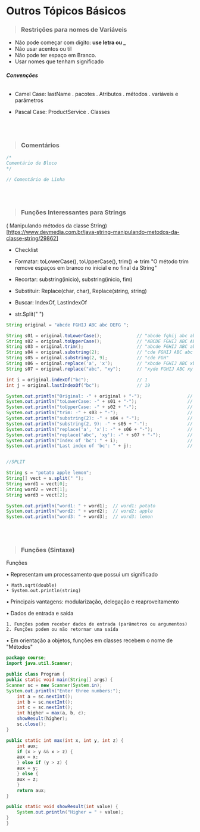 # **Outros Tópicos Básicos**

> ### **Restrições para nomes de Variáveis**

- Não pode começar com dígito: **use letra ou _**
- Não usar acentos ou til
- Não pode ter espaço em Branco.
- Usar nomes que tenham significado

###### **Convenções**
- Camel Case: lastName
    . pacotes
    . Atributos
    . métodos
    . variáveis e parâmetros

- Pascal Case: ProductService
    . Classes

<br>
<br>

> ### **Comentários**

```java
/*
Comentário de Bloco
*/

// Comentário de Linha
```

<br>
<br>


> ### **Funções Interessantes para Strings**

( Manipulando métodos da classe String)[https://www.devmedia.com.br/java-string-manipulando-metodos-da-classe-string/29862]

- Checklist 

* Formatar: toLowerCase(), toUpperCase(), trim() => trim "O método trim remove espaços em branco no inicial e no final da String"

* Recortar: substring(inicio), substring(inicio, fim) 
* Substituir: Replace(char, char), Replace(string, string) 
* Buscar: IndexOf, LastIndexOf 
* str.Split(" ")

```java
String original = "abcde FGHIJ ABC abc DEFG ";

String s01 = original.toLowerCase();             // "abcde fghij abc abc defg "
String s02 = original.toUpperCase();             // "ABCDE FGHIJ ABC ABC DEFG "
String s03 = original.trim();                    // "abcde FGHIJ ABC abc DEFG"
String s04 = original.substring(2);              // "cde FGHIJ ABC abc DEFG "
String s05 = original.substring(2, 9);           // "cde FGH"
String s06 = original.replace('a', 'x');         // "xbcde FGHIJ ABC xbc DEFG "
String s07 = original.replace("abc", "xy");      // "xyde FGHIJ ABC xy DEFG "

int i = original.indexOf("bc");                  // 1
int j = original.lastIndexOf("bc");              // 19

System.out.println("Original: -" + original + "-");                 // -abcde FGHIJ ABC abc DEFG -
System.out.println("toLowerCase: -" + s01 + "-");                   // -abcde fghij abc abc defg -
System.out.println("toUpperCase: -" + s02 + "-");                   // -ABCDE FGHIJ ABC ABC DEFG -
System.out.println("trim: -" + s03 + "-");                          // -abcde FGHIJ ABC abc DEFG-
System.out.println("substring(2): -" + s04 + "-");                  // -cde FGHIJ ABC abc DEFG -
System.out.println("substring(2, 9): -" + s05 + "-");               // -cde FGH-
System.out.println("replace('a', 'x'): -" + s06 + "-");             // -xbcde FGHIJ ABC xbc DEFG -
System.out.println("replace('abc', 'xy'): -" + s07 + "-");          // -xyde FGHIJ ABC xy DEFG -
System.out.println("Index of 'bc': " + i);                          // 1
System.out.println("Last index of 'bc': " + j);                     // 17


//SPLIT

String s = "potato apple lemon";
String[] vect = s.split(" ");
String word1 = vect[0];
String word2 = vect[1];
String word3 = vect[2];

System.out.println("word1: " + word1);  // word1: potato
System.out.println("word2: " + word2);  // word2: apple
System.out.println("word3: " + word3);  // word3: lemon

```


<br>
<br>

> ### **Funções (Sintaxe)**

Funções<br>

• Representam um processamento que possui um significado <br>

    • Math.sqrt(double) 
    • System.out.println(string)

• Principais vantagens: modularização, delegação e reaproveitamento

• Dados de entrada e saída<br>

    1. Funções podem receber dados de entrada (parâmetros ou argumentos) 
    2. Funções podem ou não retornar uma saída

• Em orientação a objetos, funções em classes recebem o nome de "Métodos"


```java
package course;
import java.util.Scanner;

public class Program {
public static void main(String[] args) {
Scanner sc = new Scanner(System.in);
System.out.println("Enter three numbers:");
    int a = sc.nextInt();
    int b = sc.nextInt();
    int c = sc.nextInt();
    int higher = max(a, b, c);
    showResult(higher);
    sc.close();
}

public static int max(int x, int y, int z) {
    int aux;
    if (x > y && x > z) {
    aux = x;
    } else if (y > z) {
    aux = y;
    } else {
    aux = z;
    }
    return aux;
}

public static void showResult(int value) {
    System.out.println("Higher = " + value);
}
}
```